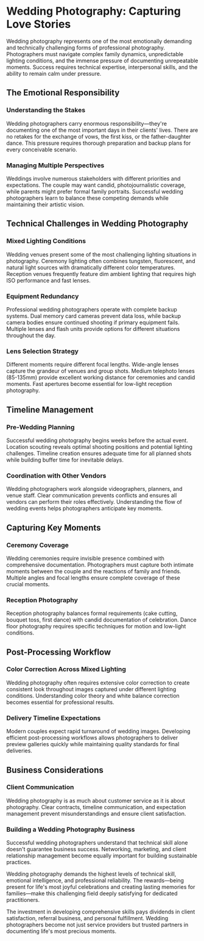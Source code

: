 # Wedding Photography: Capturing Love Stories

Wedding photography represents one of the most emotionally demanding and technically challenging forms of professional photography. Photographers must navigate complex family dynamics, unpredictable lighting conditions, and the immense pressure of documenting unrepeatable moments. Success requires technical expertise, interpersonal skills, and the ability to remain calm under pressure.

## The Emotional Responsibility

### Understanding the Stakes

Wedding photographers carry enormous responsibility—they're documenting one of the most important days in their clients' lives. There are no retakes for the exchange of vows, the first kiss, or the father-daughter dance. This pressure requires thorough preparation and backup plans for every conceivable scenario.

### Managing Multiple Perspectives

Weddings involve numerous stakeholders with different priorities and expectations. The couple may want candid, photojournalistic coverage, while parents might prefer formal family portraits. Successful wedding photographers learn to balance these competing demands while maintaining their artistic vision.

## Technical Challenges in Wedding Photography

### Mixed Lighting Conditions

Wedding venues present some of the most challenging lighting situations in photography. Ceremony lighting often combines tungsten, fluorescent, and natural light sources with dramatically different color temperatures. Reception venues frequently feature dim ambient lighting that requires high ISO performance and fast lenses.

### Equipment Redundancy

Professional wedding photographers operate with complete backup systems. Dual memory card cameras prevent data loss, while backup camera bodies ensure continued shooting if primary equipment fails. Multiple lenses and flash units provide options for different situations throughout the day.

### Lens Selection Strategy

Different moments require different focal lengths. Wide-angle lenses capture the grandeur of venues and group shots. Medium telephoto lenses (85-135mm) provide excellent working distance for ceremonies and candid moments. Fast apertures become essential for low-light reception photography.

## Timeline Management

### Pre-Wedding Planning

Successful wedding photography begins weeks before the actual event. Location scouting reveals optimal shooting positions and potential lighting challenges. Timeline creation ensures adequate time for all planned shots while building buffer time for inevitable delays.

### Coordination with Other Vendors

Wedding photographers work alongside videographers, planners, and venue staff. Clear communication prevents conflicts and ensures all vendors can perform their roles effectively. Understanding the flow of wedding events helps photographers anticipate key moments.

## Capturing Key Moments

### Ceremony Coverage

Wedding ceremonies require invisible presence combined with comprehensive documentation. Photographers must capture both intimate moments between the couple and the reactions of family and friends. Multiple angles and focal lengths ensure complete coverage of these crucial moments.

### Reception Photography

Reception photography balances formal requirements (cake cutting, bouquet toss, first dance) with candid documentation of celebration. Dance floor photography requires specific techniques for motion and low-light conditions.

## Post-Processing Workflow

### Color Correction Across Mixed Lighting

Wedding photography often requires extensive color correction to create consistent look throughout images captured under different lighting conditions. Understanding color theory and white balance correction becomes essential for professional results.

### Delivery Timeline Expectations

Modern couples expect rapid turnaround of wedding images. Developing efficient post-processing workflows allows photographers to deliver preview galleries quickly while maintaining quality standards for final deliveries.

## Business Considerations

### Client Communication

Wedding photography is as much about customer service as it is about photography. Clear contracts, timeline communication, and expectation management prevent misunderstandings and ensure client satisfaction.

### Building a Wedding Photography Business

Successful wedding photographers understand that technical skill alone doesn't guarantee business success. Networking, marketing, and client relationship management become equally important for building sustainable practices.

Wedding photography demands the highest levels of technical skill, emotional intelligence, and professional reliability. The rewards—being present for life's most joyful celebrations and creating lasting memories for families—make this challenging field deeply satisfying for dedicated practitioners.

The investment in developing comprehensive skills pays dividends in client satisfaction, referral business, and personal fulfillment. Wedding photographers become not just service providers but trusted partners in documenting life's most precious moments.